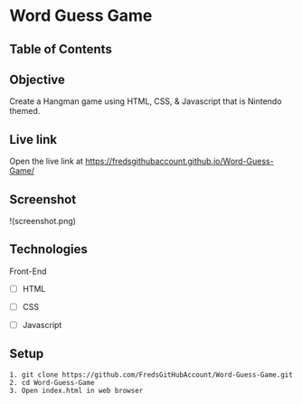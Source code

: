 # Word Guess Game

## Table of Contents 

## Objective 

Create a Hangman game using HTML, CSS, & Javascript that is Nintendo themed.

## Live link
Open the live link at https://fredsgithubaccount.github.io/Word-Guess-Game/ 

## Screenshot

!(screenshot.png)


## Technologies
Front-End
- [ ] HTML
- [ ] CSS
- [ ] Javascript


## Setup 
```
1. git clone https://github.com/FredsGitHubAccount/Word-Guess-Game.git
2. cd Word-Guess-Game
3. Open index.html in web browser

```